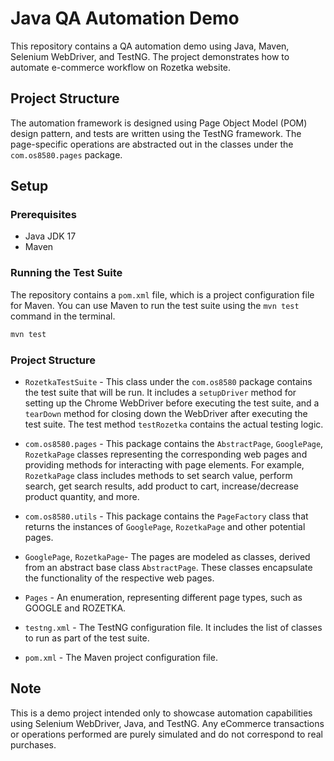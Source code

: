 # Java QA Automation Demo

This repository contains a QA automation demo using Java, Maven, Selenium WebDriver, and TestNG. The project demonstrates how to automate e-commerce workflow on Rozetka website.

## Project Structure

The automation framework is designed using Page Object Model (POM) design pattern, and tests are written using the TestNG framework. The page-specific operations are abstracted out in the classes under the `com.os8580.pages` package.

## Setup

### Prerequisites

* Java JDK 17
* Maven

### Running the Test Suite

The repository contains a `pom.xml` file, which is a project configuration file for Maven. You can use Maven to run the test suite using the `mvn test` command in the terminal.

```bash
mvn test
```

### Project Structure

* `RozetkaTestSuite` - This class under the `com.os8580` package contains the test suite that will be run. It includes a `setupDriver` method for setting up the Chrome WebDriver before executing the test suite, and a `tearDown` method for closing down the WebDriver after executing the test suite. The test method `testRozetka` contains the actual testing logic.

* `com.os8580.pages` - This package contains the `AbstractPage`, `GooglePage`, `RozetkaPage` classes representing the corresponding web pages and providing methods for interacting with page elements. For example, `RozetkaPage` class includes methods to set search value, perform search, get search results, add product to cart, increase/decrease product quantity, and more.

* `com.os8580.utils` - This package contains the `PageFactory` class that returns the instances of `GooglePage`, `RozetkaPage` and other potential pages.

* `GooglePage`, `RozetkaPage`- The pages are modeled as classes, derived from an abstract base class `AbstractPage`. These classes encapsulate the functionality of the respective web pages.

* `Pages` - An enumeration, representing different page types, such as GOOGLE and ROZETKA.

* `testng.xml` - The TestNG configuration file. It includes the list of classes to run as part of the test suite.

* `pom.xml` - The Maven project configuration file.

## Note

This is a demo project intended only to showcase automation capabilities using Selenium WebDriver, Java, and TestNG. Any eCommerce transactions or operations performed are purely simulated and do not correspond to real purchases.
